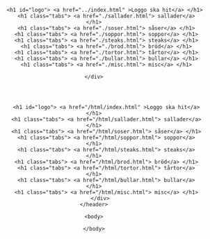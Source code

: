 

<!-- meny -->
<header class="border">

 <div id="meny">
    <div>

           <h1 id="logo"> <a href="../index.html" >Loggo ska hit</a> </h1>
            <h1 class="tabs"> <a href="./sallader.html"> sallader</a> </h1>
            <h1 class="tabs"> <a href="./soser.html"> såser</a> </h1>
            <h1 class="tabs"> <a href="./soppor.html"> soppor</a> </h1>
            <h1 class="tabs"> <a href="./steaks.html"> steaks</a> </h1>
            <h1 class="tabs"> <a href="./brod.html"> bröd</a> </h1>
            <h1 class="tabs"> <a href="./tortor.html"> tårtor</a> </h1>
            <h1 class="tabs"> <a href="./bullar.html"> bullar</a> </h1>
            <h1 class="tabs"> <a href="./misc.html"> misc</a> </h1>

    </div>

 </header>

 <!-- slut -->

 <!---- sajt ---->


 <!DOCTYPE html>
<html lang="en">
<head>
    <meta charset="UTF-8">
    <meta http-equiv="X-UA-Compatible" content="IE=edge">
    <meta name="viewport" content="width=device-width, initial-scale=1.0">
   <link rel="stylesheet" href="/css/reciepts.css">
   <link rel="stylesheet" href="/css/head.css">
    <title> title</title>
</head>
<body>
    <!-- meny -->
    <header class="border">
        <div id="meny">
           
            <h1 id="logo"> <a href="/html/index.html" >Loggo ska hit</a> </h1>
            <h1 class="tabs"> <a href="/html/sallader.html"> sallader</a> </h1>
            <h1 class="tabs"> <a href="/html/soser.html"> såser</a> </h1>
            <h1 class="tabs"> <a href="/html/soppor.html"> soppor</a> </h1>
            <h1 class="tabs"> <a href="/html/steaks.html"> steaks</a> </h1>
            <h1 class="tabs"> <a href="/html/brod.html"> bröd</a> </h1>
            <h1 class="tabs"> <a href="/html/tortor.html"> tårtor</a> </h1>
            <h1 class="tabs"> <a href="/html/bullar.html"> bullar</a> </h1>
            <h1 class="tabs"> <a href="/html/misc.html"> misc</a> </h1>
        </div>
    </header>
<!-- recept -->
    <body>
        
    </body>
    
</body>
</html>



<!---- slut ---->